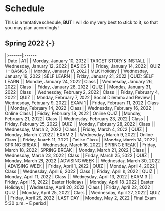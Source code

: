 # Schedule

This is a tentative schedule, **BUT** I will do my very best to stick to it, so that you may plan accordingly!

## Spring 2022  {-}

|:-------|:------				
| 	Date	| 	A1	| 
| 	Monday, January 10, 2022	| 	TARGET STORY & INSTALL	| 
| 	Wednesday, January 12, 2022	| 	BASICS 1	| 
| 	Friday, January 14, 2022	| 	QUIZ 1 - BASICS	| 
| 	Monday, January 17, 2022	| 	MLK Holiday	| 
| 	Wednesday, January 19, 2022	| 	SELF LEARN	| 
| 	Friday, January 21, 2022	| 	QUIZ: SELF LEARN	| 
| 	Monday, January 24, 2022	| 	Class	| 
| 	Wednesday, January 26, 2022	| 	Class	| 
| 	Friday, January 28, 2022	| 	QUIZ	| 
| 	Monday, January 31, 2022	| 	Class	| 
| 	Wednesday, February 2, 2022	| 	Class	| 
| 	Friday, February 4, 2022	| 	QUIZ	| 
| 	Monday, February 7, 2022	| 	Social Dilemma and Review	| 
| 	Wednesday, February 9, 2022	| 	EXAM 1	| 
| 	Friday, February 11, 2022	| 	Class	| 
| 	Monday, February 14, 2022	| 	Class	| 
| 	Wednesday, February 16, 2022	| 	Online Class	| 
| 	Friday, February 18, 2022	| 	Oniine QUIZ	| 
| 	Monday, February 21, 2022	| 	Class	| 
| 	Wednesday, February 23, 2022	| 	Class	| 
| 	Friday, February 25, 2022	| 	QUIZ	| 
| 	Monday, February 28, 2022	| 	Class	| 
| 	Wednesday, March 2, 2022	| 	Class	| 
| 	Friday, March 4, 2022	| 	QUIZ	| 
| 	Monday, March 7, 2022	| 	EXAM 2	| 
| 	Wednesday, March 9, 2022	| 	Online Class	| 
| 	Friday, March 11, 2022	| 	Online Class	| 
| 	Monday, March 14, 2022	| 	SPRING BREAK	| 
| 	Wednesday, March 16, 2022	| 	SPRING BREAK	| 
| 	Friday, March 18, 2022	| 	SPRING BREAK	| 
| 	Monday, March 21, 2022	| 	Class	| 
| 	Wednesday, March 23, 2022	| 	Class	| 
| 	Friday, March 25, 2022	| 	QUIZ	| 
| 	Monday, March 28, 2022	| 	ADVISING WEEK	| 
| 	Wednesday, March 30, 2022	| 	ADVISING WEEK	| 
| 	Friday, April 1, 2022	| 	QUIZ	| 
| 	Monday, April 4, 2022	| 	Class	| 
| 	Wednesday, April 6, 2022	| 	Class	| 
| 	Friday, April 8, 2022	| 	QUIZ	| 
| 	Monday, April 11, 2022	| 	Class	| 
| 	Wednesday, April 13, 2022	| 	EXAM 3	| 
| 	Friday, April 15, 2022	| 	Easter Holidays	| 
| 	Monday, April 18, 2022	| 	Easter Holidays	| 
| 	Wednesday, April 20, 2022	| 	Class	| 
| 	Friday, April 22, 2022	| 	QUIZ	| 
| 	Monday, April 25, 2022	| 	Class	| 
| 	Wednesday, April 27, 2022	| 	QUIZ	| 
| 	Friday, April 29, 2022	| 	LAST DAY	| 
| 	Monday, May 2, 2022	| 	Final Exam 5:30 p.m. – E period	| 

